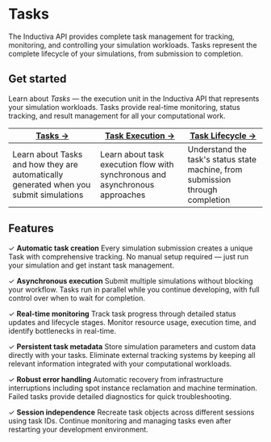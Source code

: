 # Tasks

The Inductiva API provides complete task management for tracking, monitoring, and controlling your simulation workloads. Tasks represent the complete lifecycle of your simulations, from submission to completion.


## Get started
Learn about _Tasks_ — the execution unit in the Inductiva API that represents your simulation workloads. Tasks provide real-time monitoring, status tracking, and result management for all your computational work.

| **[Tasks →](tasks.md)** | **[Task Execution →](#task-execution)** | **[Task Lifecycle →](#task-lifecycle)** |
|---|---|---|
| Learn about Tasks and how they are automatically generated when you submit simulations | Learn about task execution flow with synchronous and asynchronous approaches | Understand the task's status state machine, from submission through completion |

## Features
✓ **Automatic task creation** Every simulation submission creates a unique Task with comprehensive tracking. No manual setup required — just run your simulation and get instant task management.

✓ **Asynchronous execution** Submit multiple simulations without blocking your workflow. Tasks run in parallel while you continue developing, with full control over when to wait for completion.

✓ **Real-time monitoring** Track task progress through detailed status updates and lifecycle stages. Monitor resource usage, execution time, and identify bottlenecks in real-time.

✓ **Persistent task metadata** Store simulation parameters and custom data directly with your tasks. Eliminate external tracking systems by keeping all relevant information integrated with your computational workloads.

✓ **Robust error handling** Automatic recovery from infrastructure interruptions including spot instance reclamation and machine termination. Failed tasks provide detailed diagnostics for quick troubleshooting.

✓ **Session independence** Recreate task objects across different sessions using task IDs. Continue monitoring and managing tasks even after restarting your development environment.